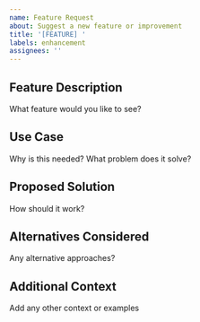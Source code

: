 ```yaml
---
name: Feature Request
about: Suggest a new feature or improvement
title: '[FEATURE] '
labels: enhancement
assignees: ''
---
```


## Feature Description
What feature would you like to see?

## Use Case
Why is this needed? What problem does it solve?

## Proposed Solution
How should it work?

## Alternatives Considered
Any alternative approaches?

## Additional Context
Add any other context or examples
